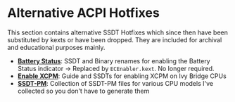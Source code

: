# Alternative ACPI Hotfixes

This section contains alternative SSDT Hotfixes which since then have been substituted by kexts or have been dropped. They are included for archival and educational purposes mainly.

- [**Battery Status**](https://github.com/5T33Z0/Lenovo-T530-Hackintosh-OpenCore/tree/main/ACPI/Battery_Status): SSDT and Binary renames for enabling the Battery Status indicator &rarr; Replaced by `ECEnabler.kext`. No longer required.
- [**Enable XCPM**](https://github.com/5T33Z0/Lenovo-T530-Hackintosh-OpenCore/tree/main/ACPI/Enable_XCPM): Guide and SSDTs for enabling XCPM on Ivy Bridge CPUs
- [**SSDT-PM**](https://github.com/5T33Z0/Lenovo-T530-Hackintosh-OpenCore/tree/main/ACPI/SSDT-PM): Collection of SSDT-PM files for various CPU models I've collected so you don't have to generate them
